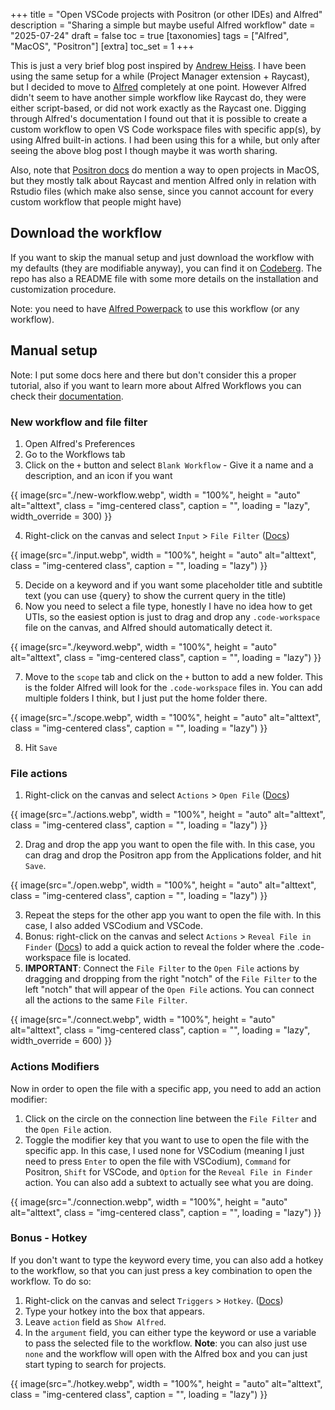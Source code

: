 +++
title = "Open VSCode projects with Positron (or other IDEs) and Alfred"
description = "Sharing a simple but maybe useful Alfred workflow"
date = "2025-07-24"
draft = false
toc = true
[taxonomies]
tags = ["Alfred", "MacOS", "Positron"]
[extra]
toc_set = 1
+++

This is just a very brief blog post inspired by [Andrew Heiss](https://www.andrewheiss.com/blog/2025/07/22/positron-open-with-finder/). I have been using the same setup for a while (Project Manager extension + Raycast), but I decided to move to [Alfred](https://www.alfredapp.com/) completely at one point. However Alfred didn't seem to have another simple workflow like Raycast do, they were either script-based, or did not work exactly as the Raycast one. Digging through Alfred's documentation I found out that it is possible to create a custom workflow to open VS Code workspace files with specific app(s), by using Alfred built-in actions. I had been using this for a while, but only after seeing the above blog post I though maybe it was worth sharing.

Also, note that [Positron docs](https://positron.posit.co/rstudio-rproj-file.html) do mention a way to open projects in MacOS, but they mostly talk about Raycast and mention Alfred only in relation with Rstudio files (which make also sense, since you cannot account for every custom workflow that people might have)

## Download the workflow

If you want to skip the manual setup and just download the workflow with my defaults (they are modifiable anyway), you can find it on [Codeberg](https://codeberg.org/titoloandrea/alfred-vscode).
The repo has also a README file with some more details on the installation and customization procedure.

Note: you need to have [Alfred Powerpack](https://www.alfredapp.com/powerpack/) to use this workflow (or any workflow).

## Manual setup

Note: I put some docs here and there but don't consider this a proper tutorial, also if you want to learn more about Alfred Workflows you can check their [documentation](https://www.alfredapp.com/help/workflows/).

### New workflow and file filter

1. Open Alfred's Preferences
2. Go to the Workflows tab
3. Click on the `+` button and select `Blank Workflow` - Give it a name and a description, and an icon if you want

{{ image(src="./new-workflow.webp", width = "100%", height = "auto" alt="alttext", class = "img-centered class", caption = "", loading = "lazy", width_override = 300) }}

4. Right-click on the canvas and select  `Input` > `File Filter` ([Docs](https://www.alfredapp.com/help/workflows/inputs/file-filter/))

{{ image(src="./input.webp", width = "100%", height = "auto" alt="alttext", class = "img-centered class", caption = "", loading = "lazy") }}

5. Decide on a keyword and if you want some placeholder title and subtitle text (you can use {query} to show the current query in the title)
6. Now you need to select a file type, honestly I have no idea how to get UTIs, so the easiest option is just to drag and drop any `.code-workspace` file on the canvas, and Alfred should automatically detect it.

{{ image(src="./keyword.webp", width = "100%", height = "auto" alt="alttext", class = "img-centered class", caption = "", loading = "lazy") }}

7. Move to the `scope` tab and click on the `+` button to add a new folder. This is the folder Alfred will look for the `.code-workspace` files in. You can add multiple folders I think, but I just put the home folder there.

{{ image(src="./scope.webp", width = "100%", height = "auto" alt="alttext", class = "img-centered class", caption = "", loading = "lazy") }}

8. Hit `Save` 

### File actions

1. Right-click on the canvas and select `Actions` > `Open File` ([Docs](https://www.alfredapp.com/help/workflows/actions/open-file/))

{{ image(src="./actions.webp", width = "100%", height = "auto" alt="alttext", class = "img-centered class", caption = "", loading = "lazy") }}

2. Drag and drop the app you want to open the file with. In this case, you can drag and drop the Positron app from the Applications folder, and hit `Save`.

{{ image(src="./open.webp", width = "100%", height = "auto" alt="alttext", class = "img-centered class", caption = "", loading = "lazy") }}

3. Repeat the steps for the other app you want to open the file with. In this case, I also added VSCodium and VSCode.
4. Bonus: right-click on the canvas and select `Actions` > `Reveal File in Finder` ([Docs](https://www.alfredapp.com/help/workflows/actions/reveal-file-in-finder/)) to add a quick action to reveal the folder where the .code-workspace file is located.
5. **IMPORTANT**: Connect the `File Filter` to the `Open File` actions by dragging and dropping from the right "notch" of the `File Filter` to the left "notch" that will appear of the `Open File` actions. You can connect all the actions to the same `File Filter`.

{{ image(src="./connect.webp", width = "100%", height = "auto" alt="alttext", class = "img-centered class", caption = "", loading = "lazy", width_override = 600) }}

### Actions Modifiers

Now in order to open the file with a specific app, you need to add an action modifier:

1. Click on the circle on the connection line between the `File Filter` and the `Open File` action.
2. Toggle the modifier key that you want to use to open the file with the specific app. In this case, I used none for VSCodium (meaning I just need to press `Enter` to open the file with VSCodium), `Command` for Positron, `Shift` for VSCode, and `Option` for the `Reveal File in Finder` action. You can also add a subtext to actually see what you are doing.

{{ image(src="./connection.webp", width = "100%", height = "auto" alt="alttext", class = "img-centered class", caption = "", loading = "lazy") }}

### Bonus - Hotkey

If you don't want to type the keyword every time, you can also add a hotkey to the workflow, so that you can just press a key combination to open the workflow. To do so:

1. Right-click on the canvas and select `Triggers` > `Hotkey`. ([Docs](https://www.alfredapp.com/help/workflows/triggers/hotkey/))
2. Type your hotkey into the box that appears.
3. Leave `action` field as `Show Alfred`.
4. In the `argument` field, you can either type the keyword or use a variable to pass the selected file to the workflow. **Note**: you can also just use `none` and the workflow will open with the Alfred box and you can just start typing to search for projects.

{{ image(src="./hotkey.webp", width = "100%", height = "auto" alt="alttext", class = "img-centered class", caption = "", loading = "lazy") }}